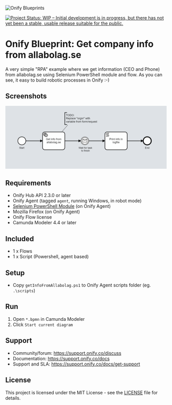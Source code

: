 ![Onify Blueprints](https://files.readme.io/8ba3f14-onify-blueprints-logo.png)

[![Project Status: WIP – Initial development is in progress, but there has not yet been a stable, usable release suitable for the public.](https://www.repostatus.org/badges/latest/wip.svg)](https://www.repostatus.org/#wip)

# Onify Blueprint: Get company info from allabolag.se

A very simple "RPA" example where we get information (CEO and Phone) from allabolag.se using Selenium PowerShell module and flow. As you can see, it easy to build robotic processes in Onify :-)

## Screenshots

![alt text](flow.png "Flow")

## Requirements

* Onify Hub API 2.3.0 or later
* Onify Agent (tagged `agent`, running Windows, in robot mode)
* [Selenium PowerShell Module](https://github.com/adamdriscoll/selenium-powershell) (on Onify Agent)
* Mozilla Firefox (on Onify Agent)
* Onify Flow license
* Camunda Modeler 4.4 or later 

## Included

* 1 x Flows
* 1 x Script (Powershell, agent based)

## Setup

* Copy `getInfoFromAllabolag.ps1` to Onify Agent scripts folder (eg. `.\scripts`)  

## Run 

1. Open `*.bpmn` in Camunda Modeler
2. Click `Start current diagram`

## Support

* Community/forum: https://support.onify.co/discuss
* Documentation: https://support.onify.co/docs
* Support and SLA: https://support.onify.co/docs/get-support

## License

This project is licensed under the MIT License - see the [LICENSE](LICENSE) file for details.
